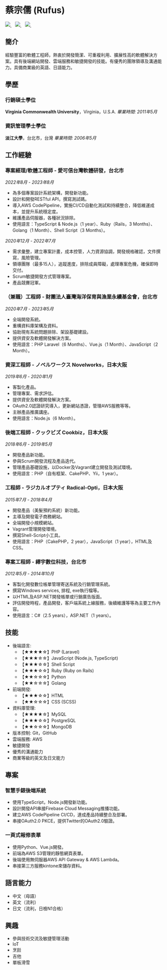 # 蔡宗儒 (Rufus)
<a href="mailto:kiraarus@gmail.com">
  <img src="https://img.shields.io/badge/kiraarus@gmail.com-grey.svg?&logo=gmail" />
</a>&nbsp;&nbsp;
<a href="https://www.linkedin.com/in/rufus-tsai-27b4174b" target="_blank">
  <img src="https://img.shields.io/badge/rufus_tsai-blue.svg?&logo=linkedin" />
</a>&nbsp;&nbsp;
<a href="https://github.com/soju-sai" target="_blank">
  <img src="https://img.shields.io/badge/soju_sai-black.svg?&logo=github" />
</a>&nbsp;&nbsp;

## 簡介
經驗豐富的軟體工程師，熱衷於開發簡潔、可重複利用、擴展性高的軟體解決方案。具有後端網站開發、雲端服務和敏捷開發的技能。有優秀的團隊領導及溝通能力。具備商業級的英語、日語能力。

## 學歷
### 行銷碩士學位
**Virginia Commonwealth University**，Virginia，U.S.A. 
*畢業時間: 2011年5月*

### 資訊管理學士學位
**淡江大學**，台北市，台灣
*畢業時間: 2006年5月*

## 工作經驗
### 專案經理/軟體工程師 - 愛可信台灣軟體研發，台北市
*2022年8月 - 2023年8月*
- 為多個專案設計系統架構，開發新功能。
- 設計和開發RESTful API，撰寫測試碼。
- 導入AWS CodePipeline，實施CI/CD自動化測試和持續整合，降低維運成本，並提升系統穩定度。
- 維護產品伺服器，各種狀況排除。
- 使用語言：TypeScript & Node.js（1 year）、Ruby（Rails，3 Months）、Golang（1 Month）、Shell Script（3 Months）。

*2020年12月 - 2022年7月*
- 需求彙整，建立專案計畫，成本控管，人力資源協調，開發規格確認，文件撰寫，風險管理。
- 領導團隊（最多15人），追蹤進度，排除成員障礙，處理專案危機，確保即時交付。
- Scrum敏捷開發方式管理專案。
- 產品競賽冠軍。

### （兼職）工程師 - 財團法人臺灣海洋保育與漁業永續基金會，台北市
*2020年7月 - 2023年5月*
- 全端開發系統。
- 重構資料庫架構及資料。
- 協助現有系統問題排除、架設基礎建設。
- 提供資安及軟體開發解決方案。
- 使用語言：PHP Laravel（6 Months）、Vue.js（1 Month）、JavaScript（2 Month）。

### 資深工程師 - ノベルワークス Novelworks，日本大阪
*2019年6月 - 2020年1月*
- 客製化產品。
- 管理專案、需求評估。 
- 提供資安及軟體開發解決方案。
- OAuth2.0認證研究導入，更新網站憑證，管理AWS服務等等。 
- 主辦產品推廣講座。
- 使用語言：Node.js（6 Month）。

### 後端工程師 - クックビズ Cookbiz，日本大阪
*2018年6月 - 2019年5月*
- 開發產品新功能。
- 參與Scrum開發流程及產品迭代。
- 管理產品基礎設施，以Docker及Vagrant建立開發及測試環境。
- 使用語言：PHP（自有框架、CakePHP、Yii，1 year）。

### 工程師 - ラジカルオプティ Radical-Opti，日本大阪
*2015年7月 - 2018年4月*
- 開發產品（美髮預約系統）新功能。
- 主導及開發電子商務網站。
- 全端開發小規模網站。
- Vagrant管理開發環境。 
- 撰寫Shell-Script小工具。
- 使用語言：PHP（CakePHP，2 year），JavaScript（1 year），HTML及CSS。

### 專案工程師 - 繹宇數位科技，台北市
*2012年5月 - 2014年10月*
- 客製化開發數位帳單管理寄送系統及行銷管理系統。
- 撰寫Windows services, 排程, exe執行檔等。
- 以HTML及ASP.NET開發帳單或行銷廣告版面。 
- 評估開發時程，產品開發，客戶端系統上線服務，後續維護等等為主要工作內容。
- 使用語言：C#（2.5 years），ASP.NET（1 years）。

## 技能
- 後端語言:
  - 【★★★★☆】PHP (Laravel)
  - 【★★★☆☆】JavaScript (Node.js, TypeScript)
  - 【★★★☆☆】Shell Script
  - 【★★★☆☆】Ruby (Ruby on Rails)
  - 【★★☆☆☆】Python
  - 【★★☆☆☆】Golang
- 前端開發:
  - 【★★★☆☆】HTML
  - 【★★☆☆☆】CSS (SCSS)
- 資料庫管理: 
  - 【★★★★☆】MySQL
  - 【★★★☆☆】PostgreSQL
  - 【★★☆☆☆】MongoDB
- 版本控制: Git，GitHub
- 雲端服務: AWS
- 敏捷開發
- 優秀的溝通能力
- 商業等級的英文及日文能力

## 專案
### 智慧手錶後端系統
- 使用TypeScript，Node.js開發新功能。
- 設計開發API串接Firebase Cloud Messaging推播功能。
- 建立AWS CodePipeline CI/CD，達成產品持續整合及部署。
- 串接OAuth2.0 PKCE，提供Twitter的OAuth2.0驗證。

### 一頁式報修表單
- 使用Python、Vue.js開發。
- 前端為AWS S3管理的靜態網頁表單。
- 後端使用無伺服器AWS API Gateway & AWS Lambda。
- 串接第三方服務kintone來儲存資料。

## 語言能力
- 中文（母語）
- 英文（流利）
- 日文（流利，日檢N1合格）

## 興趣
- 參與技術交流及敏捷管理活動
- IoT
- 烹飪
- 吉他
- 單板滑雪
